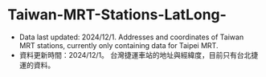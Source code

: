 # Taiwan-MRT-Stations-LatLong-
- Data last updated: 2024/12/1.
Addresses and coordinates of Taiwan MRT stations, currently only containing data for Taipei MRT.
- 資料更新時間：2024/12/1。
台灣捷運車站的地址與經緯度，目前只有台北捷運的資料。
